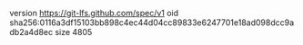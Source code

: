 version https://git-lfs.github.com/spec/v1
oid sha256:0116a3df15103bb898c4ec44d04cc89833e6247701e18ad098dcc9adb2a4d8ec
size 4805
